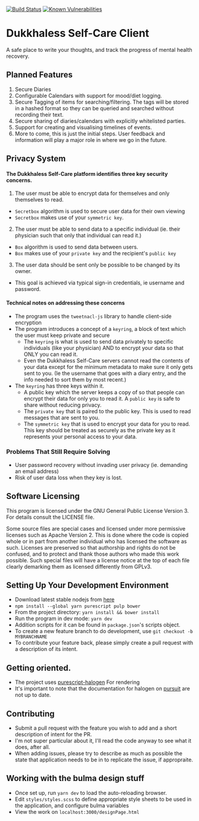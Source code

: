 [![Build Status](https://travis-ci.org/MySelfCare/MySelfcareClient.svg?branch=master)](https://travis-ci.org/MySelfCare/MySelfcareClient)
[![Known Vulnerabilities](https://snyk.io/test/github/MySelfCare/MySelfcareClient/badge.svg?targetFile=package.json)](https://snyk.io/test/github/MySelfCare/MySelfcareClient?targetFile=package.json)

# Dukkhaless Self-Care Client

A safe place to write your thoughts, and track the progress of mental health recovery.

## Planned Features

1. Secure Diaries
2. Configurable Calendars with support for mood/diet logging.
3. Secure Tagging of items for searching/filtering. The tags will be stored in a hashed format so they can be queried and searched without recording their text.
4. Secure sharing of diaries/calendars with explicitly whitelisted parties.
5. Support for creating and visualising timelines of events.
6. More to come, this is just the initial steps. User feedback and information will play a major role in where we go in the future.


## Privacy System

#### The Dukkhaless Self-Care platform identifies three key security concerns.

1. The user must be able to encrypt data for themselves and only themselves to read.
  - `Secretbox` algorithm is used to secure user data for their own viewing
  - `Secretbox` makes use of your `symmetric key`.

2. The user must be able to send data to a specific individual (ie. their physician such that only that individual can read it.)
  - `Box` algorithm is used to send data between users.
  - `Box` makes use of your `private key` and the recipient's `public key`

3. The user data should be sent only be possible to be changed by its owner.
  - This goal is achieved via typical sign-in credentials, ie username and password.

#### Technical notes on addressing these concerns

- The program uses the `tweetnacl-js` library to handle client-side encryption
- The program introduces a concept of a `keyring`, a block of text which the user must keep private and secure
  - The `keyring` is what is used to send data privately to specific individuals (like your physician) AND to encrypt your data so that ONLY you can read it.
  - Even the Dukkhaless Self-Care servers cannot read the contents of your data except for the minimum metadata to make sure it only gets sent to you. (Ie the username that goes with a diary entry, and the info needed to sort them by most recent.)
- The `keyring` has three keys within it.
  - A public key which the server keeps a copy of so that people can encrypt their data for only you to read it. A `public key` is safe to share without reducing privacy.
  - The `private key` that is paired to the public key. This is used to read messages that are sent to you.
  - The `symmetric key` that is used to encrypt your data for you to read. This key should be treated as securely as the private key as it represents your personal access to your data. 


### Problems That Still Require Solving

- User password recovery without invading user privacy (ie. demanding an email address)
- Risk of user data loss when they key is lost.

## Software Licensing
This program is licensed under the GNU General Public License Version 3. For details consult the LICENSE file.

Some source files are special cases and licensed under more permissive licenses such as Apache Version 2. This is done where
the code is copied whole or in part from another individual who has licensed the software as such. Licenses are preserved so that authorship and rights
do not be confused, and to protect and thank those authors who made this work possible. Such special files will have a license notice at the top of each file clearly demarking them as licensed differently from GPLv3.

## Setting Up Your Development Environment

- Download latest stable nodejs from [here](https://nodejs.org/en/)
- `npm install --global yarn purescript pulp bower`
- From the project directory: `yarn install && bower install`
- Run the program in dev mode: `yarn dev`
- Addition scripts for it can be found in `package.json`'s scripts object.
- To create a new feature branch to do development, use `git checkout -b MYBRANCHNAME`
- To contribute your feature back, please simply create a pull request with a description of its intent.


## Getting oriented.
- The project uses [purescript-halogen](https://github.com/slamdata/purescript-halogen) For rendering
- It's important to note that the documentation for halogen on [pursuit](https://pursuit.purescript.org/packages/purescript-halogen/) are not up to date.

## Contributing

- Submit a pull request with the feature you wish to add and a short description of intent for the PR.
- I'm not super particular about it, I'll read the code anyway to see what it does, after all.
- When adding issues, please try to describe as much as possible the state that application needs to be in to replicate the issue, if appropraite.


## Working with the bulma design stuff

- Once set up, run `yarn dev` to load the auto-reloading browser.
- Edit `styles/styles.scss` to define appropriate style sheets to be used in the application, and configure bulma variables
- View the work on `localhost:3000/designPage.html`
